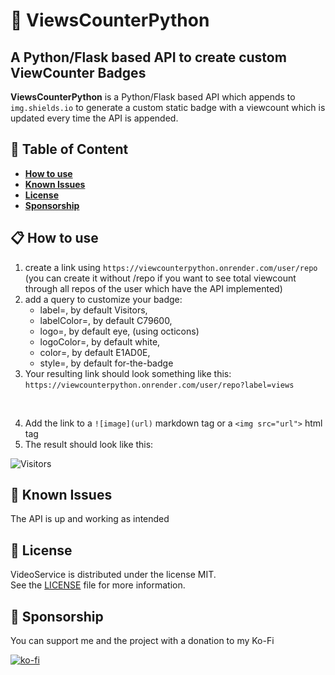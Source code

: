 # :eyes: ViewsCounterPython

## **A Python/Flask based API to create custom ViewCounter Badges**
**ViewsCounterPython** is a Python/Flask based API which appends to `img.shields.io` to generate a custom static badge with a viewcount which is updated every time the API is appended.<br>

## :bookmark_tabs: **Table of Content**
- [**How to use**](#clipboard-how-to-use)
- [**Known Issues**]()
- [**License**]()
- [**Sponsorship**]()

## :clipboard: How to use

1. create a link using `https://viewcounterpython.onrender.com/user/repo` (you can create it without /repo if you want to see total viewcount through all repos of the user which have the API implemented)
2. add a query to customize your badge:
    - label=, by default Visitors,
    - labelColor=, by default C79600,
    - logo=, by default eye, (using octicons)
    - logoColor=, by default white,
    - color=, by default E1AD0E,
    - style=, by default for-the-badge
3. Your resulting link should look something like this:<br>
    `https://viewcounterpython.onrender.com/user/repo?label=views`
<br>

4. Add the link to a `![image](url)` markdown tag or a `<img src="url">` html tag
5. The result should look like this:<br>
<img alt="Visitors" title="Visitors" src="http://viewcounterpython.onrender.com/Dtar380/ViewCounterPython?">

## :open_file_folder: Known Issues
The API is up and working as intended

## :scroll: License
VideoService is distributed under the license MIT.<br>
See the [LICENSE](LICENSE) file for more information.

## :money_with_wings: Sponsorship
You can support me and the project with a donation to my Ko-Fi<br>

[![ko-fi](https://ko-fi.com/img/githubbutton_sm.svg)](https://ko-fi.com/H2H4TBMEZ)
